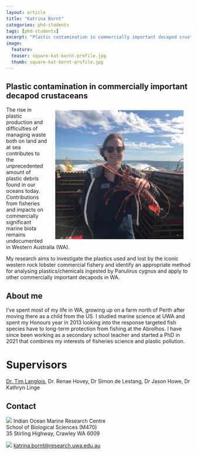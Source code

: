 ```yaml
---
layout: article
title: "Katrina Bornt"
categories: phd-students
tags: [phd-students]
excerpt: "Plastic contamination in commercially important decapod crustaceans"
image:
  feature: 
  teaser: square-kat-bornt-profile.jpg
  thumb: square-kat-bornt-profile.jpg
---
```

## Plastic contamination in commercially important decapod crustaceans
<img src='/images/square-kat-bornt-profile.jpg' align='right' width="350" hspace="20" vspace="10">
The rise in plastic production and difficulties of managing waste both on land and at sea contributes to the unprecedented amount of plastic debris found in our oceans today. Contributions from fisheries and impacts on commercially significant marine biota remains undocumented in Western Australia (WA).

My research aims to investigate the plastics used and lost by the iconic western rock lobster commercial fishery and identify an appropriate method for analysing plastics/chemicals ingested by Panulirus cygnus and apply to other commercially important decapods in WA.


## About me
I’ve spent most of my life in WA, growing up on a farm north of Perth after moving there as a child from the US. I studied marine science at UWA and spent my Honours year in 2013 looking into the response targeted fish species have to long-term protection from fishing at the Abrolhos. I have since been working as a secondary school teacher and started a PhD in 2021 that combines my interests of fisheries science and plastic pollution. 

# Supervisors
[Dr. Tim Langlois](https://uwamegfisheries.github.io/researchers/tim-langlois/ "Tim Langlois"), Dr. Renae Hovey, Dr Simon de Lestang, Dr Jason Howe, Dr Kathryn Linge

## Contact
<img src='/images/icons/building-regular.svg' width="15px"> Indian Ocean Marine Research Centre <br>
School of Biological Sciences (M470)<br>
35 Stirling Highway, Crawley WA 6009

<img src='/images/icons/envelope-regular.svg' width="15px"> <a href="mailto:katrina.bornt@research.uwa.edu.au">katrina.bornt@research.uwa.edu.au</a><br>
